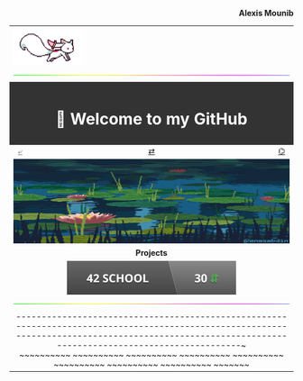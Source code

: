 <p align="right"><b>Alexis Mounib</b></p>
<table align="center" width="100%"">
	<!--------------------------->
	<!-- Icon                  -->
	<!--------------------------->
	<tr>
		<td colspan=" 3" align="left" style="padding:5px;">
			<img src="https://raw.githubusercontent.com/zoyern/zoyern/main/assets/images/icon.gif" height="64">
		</td>
	</tr>
	<!-- Séparateur -->
	<tr>
		<td colspan="3">
			<img src="https://raw.githubusercontent.com/zoyern/zoyern/main/assets/images/sep.gif" width="100%" height="10px">
		</td>
	</tr>
	<!--------------------------->
	<!-- Welcome message       -->
	<!--------------------------->
	<tr>
		<td colspan="3" align="center" bgcolor="#333" style="color: #fff; font-weight: bold; padding: 10px;">
			<h1>👋 Welcome to my GitHub </h1>
		</td>
	</tr>
	<!--------------------------->
	<!-- Navbar                -->
	<!--------------------------->
	<tr>
		<td align="left" width="33%">
			<a href="https://github.com/zoyern/zoyern/tree/main" style="
        padding: 4px 8px;
        border-radius: 2px;
        width: 60px;
        height: 30px;
        text-align: center;
        color:gray;" ">⤶</a>
    </td>
    <td align="center" width="33%">
					<a href="https://github.com/zoyern?tab=repositories" style="
        padding: 4px 8px;
        border-radius: 2px;
        width: 60px;
        height: 30px;
        text-align: center;
      ">⇄</a>
			</td>
			<td align="right" width="33%">
				<a href="https://github.com/zoyern" style="
        padding: 4px 8px;
        border-radius: 2px;
        width: 60px;
        height: 30px;
        text-align: center;
      ">⌬</a>
			</td>
		</tr>
		<!--------------------------->
		<!-- Banner                -->
		<!--------------------------->
		<tr>
			<td colspan="3">
				<img src="https://raw.githubusercontent.com/zoyern/zoyern/main/assets/images/banner.gif" width="100%" height="150px">
			</td>
		</tr>
		<!--------------------------->
		<!-- Projets               -->
		<!--------------------------->
		<tr>
			<td align="center" colspan="3" width="100%">
				<b>Projects</b>
			</td>
		</tr>
		<tr>
			<td align="center" colspan="3" width="100%">
				<a href="https://github.com/zoyern/42_school">
					<img src="https://raw.githubusercontent.com/zoyern/zoyern/main/assets/navigation/42_school_commits.svg?raw=true"
						alt="42_school ">
				</a>
			</td>
		</tr>
		<!-- Séparateur -->
		<tr>
			<td colspan="3">
				<img src="https://raw.githubusercontent.com/zoyern/zoyern/main/assets/images/sep.gif" width="100%" height="10px">
			</td>
		</tr>
<tr>
  <td align="center" colspan="3" width="100%">
	<span>---------------------------------------------------------------------------------------------------------------------------------------------------------------------------------------------------~</span></br>
	<span>~</span><span>~</span><span>~</span><span>~</span><span>~</span><span>~</span><span>~</span><span>~</span><span>~</span><span>~</span>
	<span>~</span><span>~</span><span>~</span><span>~</span><span>~</span><span>~</span><span>~</span><span>~</span><span>~</span><span>~</span>
	<span>~</span><span>~</span><span>~</span><span>~</span><span>~</span><span>~</span><span>~</span><span>~</span><span>~</span><span>~</span>
	<span>~</span><span>~</span><span>~</span><span>~</span><span>~</span><span>~</span><span>~</span><span>~</span><span>~</span><span>~</span>
	<span>~</span><span>~</span><span>~</span><span>~</span><span>~</span><span>~</span><span>~</span><span>~</span><span>~</span><span>~</span>
	<span>~</span><span>~</span><span>~</span><span>~</span><span>~</span><span>~</span><span>~</span><span>~</span><span>~</span><span>~</span>
	<span>~</span><span>~</span><span>~</span><span>~</span><span>~</span><span>~</span><span>~</span><span>~</span><span>~</span><span>~</span>
	<span>~</span><span>~</span><span>~</span><span>~</span><span>~</span><span>~</span><span>~</span><span>~</span><span>~</span><span>~</span>
	<span>~</span><span>~</span><span>~</span><span>~</span><span>~</span><span>~</span><span>~</span>
</td>
</tr>
</table>
